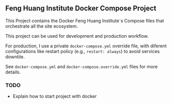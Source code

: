 ## Feng Huang Institute Docker Compose Project

This Project contains the Docker Feng Huang Institute`s Compose files  that
orchestrate all the site ecosystem.

This project can be used for development and production workflow.

For production, I use a private `docker-compose.yml` override file, 
with diferent configurations like restart policy (e.g., `restart: always`) to 
avoid services downtile.


See `docker-compose.yml` and `docker-compose.override.yml` files 
for more details.

### TODO

- Explain how to start project with docker